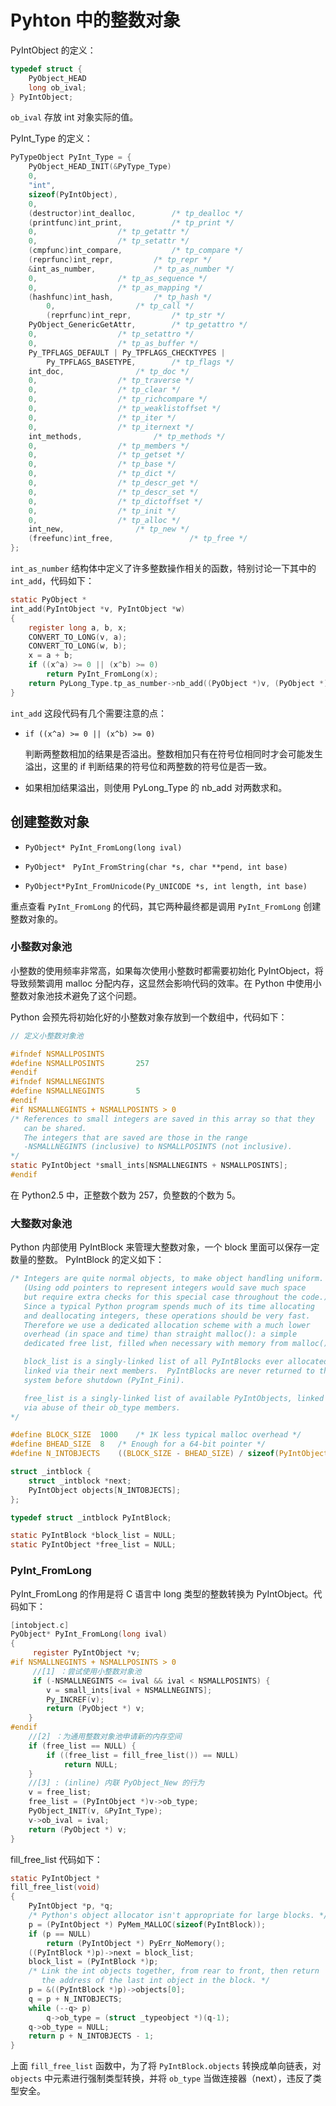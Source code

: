 # Pyhton 中的整数对象

PyIntObject 的定义：

```C
typedef struct {
    PyObject_HEAD
    long ob_ival;
} PyIntObject;
```

`ob_ival` 存放 int 对象实际的值。

PyInt_Type 的定义：

```C
PyTypeObject PyInt_Type = {
	PyObject_HEAD_INIT(&PyType_Type)
	0,
	"int",
	sizeof(PyIntObject),
	0,
	(destructor)int_dealloc,		/* tp_dealloc */
	(printfunc)int_print,			/* tp_print */
	0,					/* tp_getattr */
	0,					/* tp_setattr */
	(cmpfunc)int_compare,			/* tp_compare */
	(reprfunc)int_repr,			/* tp_repr */
	&int_as_number,				/* tp_as_number */
	0,					/* tp_as_sequence */
	0,					/* tp_as_mapping */
	(hashfunc)int_hash,			/* tp_hash */
        0,					/* tp_call */
        (reprfunc)int_repr,			/* tp_str */
	PyObject_GenericGetAttr,		/* tp_getattro */
	0,					/* tp_setattro */
	0,					/* tp_as_buffer */
	Py_TPFLAGS_DEFAULT | Py_TPFLAGS_CHECKTYPES |
		Py_TPFLAGS_BASETYPE,		/* tp_flags */
	int_doc,				/* tp_doc */
	0,					/* tp_traverse */
	0,					/* tp_clear */
	0,					/* tp_richcompare */
	0,					/* tp_weaklistoffset */
	0,					/* tp_iter */
	0,					/* tp_iternext */
	int_methods,				/* tp_methods */
	0,					/* tp_members */
	0,					/* tp_getset */
	0,					/* tp_base */
	0,					/* tp_dict */
	0,					/* tp_descr_get */
	0,					/* tp_descr_set */
	0,					/* tp_dictoffset */
	0,					/* tp_init */
	0,					/* tp_alloc */
	int_new,				/* tp_new */
	(freefunc)int_free,           		/* tp_free */
};
```

`int_as_number` 结构体中定义了许多整数操作相关的函数，特别讨论一下其中的 `int_add`，代码如下：

```C
static PyObject *
int_add(PyIntObject *v, PyIntObject *w)
{
	register long a, b, x;
	CONVERT_TO_LONG(v, a);
	CONVERT_TO_LONG(w, b);
	x = a + b;
	if ((x^a) >= 0 || (x^b) >= 0)
		return PyInt_FromLong(x);
	return PyLong_Type.tp_as_number->nb_add((PyObject *)v, (PyObject *)w);
}
```

`int_add` 这段代码有几个需要注意的点：

- `if ((x^a) >= 0 || (x^b) >= 0)`

    判断两整数相加的结果是否溢出。整数相加只有在符号位相同时才会可能发生溢出，这里的 if 判断结果的符号位和两整数的符号位是否一致。

- 如果相加结果溢出，则使用 PyLong_Type 的 nb_add 对两数求和。

## 创建整数对象

- `PyObject* PyInt_FromLong(long ival)`

- `PyObject*　PyInt_FromString(char *s, char **pend, int base)`

- `PyObject*PyInt_FromUnicode(Py_UNICODE *s, int length, int base)`

重点查看 `PyInt_FromLong` 的代码，其它两种最终都是调用 `PyInt_FromLong` 创建整数对象的。

### 小整数对象池

小整数的使用频率非常高，如果每次使用小整数时都需要初始化 PyIntObject，将导致频繁调用 malloc 分配内存，这显然会影响代码的效率。在 Python 中使用小整数对象池技术避免了这个问题。

Python 会预先将初始化好的小整数对象存放到一个数组中，代码如下：

```C
// 定义小整数对象池

#ifndef NSMALLPOSINTS
#define NSMALLPOSINTS		257
#endif
#ifndef NSMALLNEGINTS
#define NSMALLNEGINTS		5
#endif
#if NSMALLNEGINTS + NSMALLPOSINTS > 0
/* References to small integers are saved in this array so that they
   can be shared.
   The integers that are saved are those in the range
   -NSMALLNEGINTS (inclusive) to NSMALLPOSINTS (not inclusive).
*/
static PyIntObject *small_ints[NSMALLNEGINTS + NSMALLPOSINTS];
#endif

```

在 Python2.5 中，正整数个数为 257，负整数的个数为 5。

### 大整数对象池

Python 内部使用 PyIntBlock 来管理大整数对象，一个 block 里面可以保存一定数量的整数。
PyIntBlock 的定义如下：

```C
/* Integers are quite normal objects, to make object handling uniform.
   (Using odd pointers to represent integers would save much space
   but require extra checks for this special case throughout the code.)
   Since a typical Python program spends much of its time allocating
   and deallocating integers, these operations should be very fast.
   Therefore we use a dedicated allocation scheme with a much lower
   overhead (in space and time) than straight malloc(): a simple
   dedicated free list, filled when necessary with memory from malloc().

   block_list is a singly-linked list of all PyIntBlocks ever allocated,
   linked via their next members.  PyIntBlocks are never returned to the
   system before shutdown (PyInt_Fini).

   free_list is a singly-linked list of available PyIntObjects, linked
   via abuse of their ob_type members.
*/

#define BLOCK_SIZE	1000	/* 1K less typical malloc overhead */
#define BHEAD_SIZE	8	/* Enough for a 64-bit pointer */
#define N_INTOBJECTS	((BLOCK_SIZE - BHEAD_SIZE) / sizeof(PyIntObject))

struct _intblock {
	struct _intblock *next;
	PyIntObject objects[N_INTOBJECTS];
};

typedef struct _intblock PyIntBlock;

static PyIntBlock *block_list = NULL;
static PyIntObject *free_list = NULL;
```

### PyInt_FromLong

PyInt_FromLong 的作用是将 C 语言中 long 类型的整数转换为 PyIntObject。代码如下：

```C
[intobject.c]
PyObject* PyInt_FromLong(long ival)
{
     register PyIntObject *v;
#if NSMALLNEGINTS + NSMALLPOSINTS > 0
     //[1] ：尝试使用小整数对象池
     if (-NSMALLNEGINTS <= ival && ival < NSMALLPOSINTS) {
        v = small_ints[ival + NSMALLNEGINTS];
        Py_INCREF(v);
        return (PyObject *) v;
    }
#endif
    //[2] ：为通用整数对象池申请新的内存空间
    if (free_list == NULL) {
        if ((free_list = fill_free_list()) == NULL)
            return NULL;
    }
    //[3] : (inline) 内联 PyObject_New 的行为
    v = free_list;
    free_list = (PyIntObject *)v->ob_type;
    PyObject_INIT(v, &PyInt_Type);
    v->ob_ival = ival;
    return (PyObject *) v;
}
```

fill_free_list 代码如下：

```C
static PyIntObject *
fill_free_list(void)
{
	PyIntObject *p, *q;
	/* Python's object allocator isn't appropriate for large blocks. */
	p = (PyIntObject *) PyMem_MALLOC(sizeof(PyIntBlock));
	if (p == NULL)
		return (PyIntObject *) PyErr_NoMemory();
	((PyIntBlock *)p)->next = block_list;
	block_list = (PyIntBlock *)p;
	/* Link the int objects together, from rear to front, then return
	   the address of the last int object in the block. */
	p = &((PyIntBlock *)p)->objects[0];
	q = p + N_INTOBJECTS;
	while (--q> p)
		q->ob_type = (struct _typeobject *)(q-1);
	q->ob_type = NULL;
	return p + N_INTOBJECTS - 1;
}
```

上面 `fill_free_list` 函数中，为了将 `PyIntBlock.objects` 转换成单向链表，对 `objects` 中元素进行强制类型转换，并将 `ob_type` 当做连接器（next），违反了类型安全。

